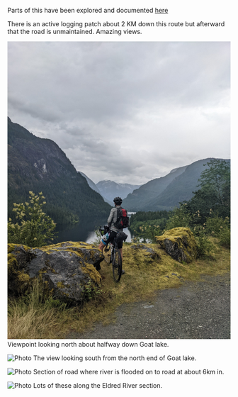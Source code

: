 Parts of this have been explored and documented [here](https://www.backroadsbiketouring.com/fav-ride-powell-river-ne-lakes)

There is an active logging patch about 2 KM down this route but afterward that the road is unmaintained. Amazing views.

![Photo](resources/img/goat-main-eldred-rec-1.jpg)
Viewpoint looking north about halfway down Goat lake.

![Photo](resources/img/goat-main-eldred-rec-3.jpg)
The view looking south from the north end of Goat lake.

![Photo](resources/img/goat-main-eldred-rec-2.jpg)
Section of road where river is flooded on to road at about 6km in.

![Photo](resources/img/goat-main-eldred-rec-4.jpg)
Lots of these along the Eldred River section.